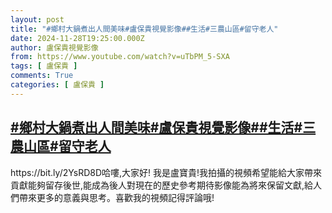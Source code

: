 ```yaml
---
layout: post
title: "#鄉村大鍋煮出人間美味#盧保貴視覺影像##生活#三農山區#留守老人"
date: 2024-11-28T19:25:00.000Z
author: 盧保貴視覺影像
from: https://www.youtube.com/watch?v=uTbPM_5-SXA
tags: [ 盧保貴 ]
comments: True
categories: [ 盧保貴 ]
---
```

<!--1732821900000-->
[#鄉村大鍋煮出人間美味#盧保貴視覺影像##生活#三農山區#留守老人](https://www.youtube.com/watch?v=uTbPM_5-SXA)
------

<div>
https://bit.ly/2YsRD8D哈嘍,大家好! 我是盧寶貴!我拍攝的視頻希望能給大家帶來貢獻能夠留存後世,能成為後人對現在的歷史參考期待影像能為將來保留文獻,給人們帶來更多的意義與思考。喜歡我的視頻記得評論哦!
</div>
